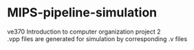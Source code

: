 # MIPS-pipeline-simulation
ve370 Introduction to computer organization project 2</br>
.vpp files are generated for simulation by corresponding .v files
